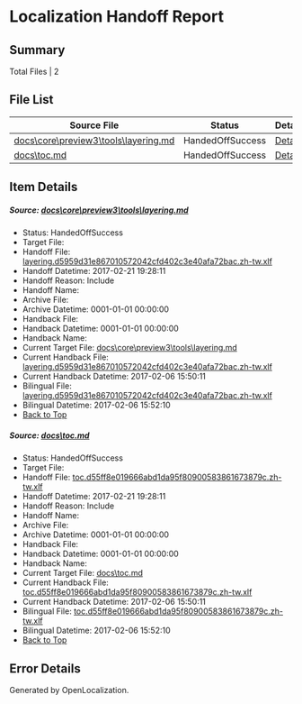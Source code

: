 # <a name='report-top'></a> Localization Handoff Report

## Summary
 Total Files | 2

## File List
 Source File | Status | Details 
 ----------- | ------ | ------- 
 [docs\core\preview3\tools\layering.md](https://github.com/dotnet/docs/blob/36ceedbb0013af52900cd91b382a11f34f0154ae/docs/core/preview3/tools/layering.md) | HandedOffSuccess | [Details](#6082cd7757389f185c278e3453313e5d588d4d4a80)
 [docs\toc.md](https://github.com/dotnet/docs/blob/093828f5788ff37a45b1834572d1da3d31cd4ae5/docs/toc.md) | HandedOffSuccess | [Details](#b9be4bf90c94cc494d5b2614db7cbbadc7dbc20e3474)

## Item Details
##### <a name='6082cd7757389f185c278e3453313e5d588d4d4a80'></a> Source: [docs\core\preview3\tools\layering.md](https://github.com/dotnet/docs/blob/36ceedbb0013af52900cd91b382a11f34f0154ae/docs/core/preview3/tools/layering.md)
* Status: HandedOffSuccess
* Target File: 
* Handoff File: [layering.d5959d31e867010572042cfd402c3e40afa72bac.zh-tw.xlf](https://github.com/dotnet/docs.handoff/blob/63a6867f38d8b1975757f556f44f73e7d1972e30/ol-handoff/dotnet/docs.zh-tw/master/dotnet-core/layering.d5959d31e867010572042cfd402c3e40afa72bac.zh-tw.xlf)
* Handoff Datetime: 2017-02-21 19:28:11
* Handoff Reason: Include
* Handoff Name: 
* Archive File: 
* Archive Datetime: 0001-01-01 00:00:00
* Handback File: 
* Handback Datetime: 0001-01-01 00:00:00
* Handback Name: 
* Current Target File: [docs\core\preview3\tools\layering.md](https://github.com/dotnet/docs.zh-tw/blob/50dfab4197d97400df75f235d0540e352ebd0347/docs/core/preview3/tools/layering.md)
* Current Handback File: [layering.d5959d31e867010572042cfd402c3e40afa72bac.zh-tw.xlf](https://github.com/dotnet/docs.handback/blob/b25e47f1a2ca4996e30f0ed2b4f518525758863d/ol-handback/dotnet/docs.zh-tw/master/dotnet-core/layering.d5959d31e867010572042cfd402c3e40afa72bac.zh-tw.xlf)
* Current Handback Datetime: 2017-02-06 15:50:11
* Bilingual File: [layering.d5959d31e867010572042cfd402c3e40afa72bac.zh-tw.xlf](https://github.com/dotnet/docs.handback/blob/b25e47f1a2ca4996e30f0ed2b4f518525758863d/ol-handback/dotnet/docs.zh-tw/master/dotnet-core/layering.d5959d31e867010572042cfd402c3e40afa72bac.zh-tw.xlf)
* Bilingual Datetime: 2017-02-06 15:52:10
* [Back to Top](#report-top)

##### <a name='b9be4bf90c94cc494d5b2614db7cbbadc7dbc20e3474'></a> Source: [docs\toc.md](https://github.com/dotnet/docs/blob/093828f5788ff37a45b1834572d1da3d31cd4ae5/docs/toc.md)
* Status: HandedOffSuccess
* Target File: 
* Handoff File: [toc.d55ff8e019666abd1da95f80900583861673879c.zh-tw.xlf](https://github.com/dotnet/docs.handoff/blob/63a6867f38d8b1975757f556f44f73e7d1972e30/ol-handoff/dotnet/docs.zh-tw/master/dotnet-core/toc.d55ff8e019666abd1da95f80900583861673879c.zh-tw.xlf)
* Handoff Datetime: 2017-02-21 19:28:11
* Handoff Reason: Include
* Handoff Name: 
* Archive File: 
* Archive Datetime: 0001-01-01 00:00:00
* Handback File: 
* Handback Datetime: 0001-01-01 00:00:00
* Handback Name: 
* Current Target File: [docs\toc.md](https://github.com/dotnet/docs.zh-tw/blob/50dfab4197d97400df75f235d0540e352ebd0347/docs/toc.md)
* Current Handback File: [toc.d55ff8e019666abd1da95f80900583861673879c.zh-tw.xlf](https://github.com/dotnet/docs.handback/blob/b25e47f1a2ca4996e30f0ed2b4f518525758863d/ol-handback/dotnet/docs.zh-tw/master/dotnet-core/toc.d55ff8e019666abd1da95f80900583861673879c.zh-tw.xlf)
* Current Handback Datetime: 2017-02-06 15:50:11
* Bilingual File: [toc.d55ff8e019666abd1da95f80900583861673879c.zh-tw.xlf](https://github.com/dotnet/docs.handback/blob/b25e47f1a2ca4996e30f0ed2b4f518525758863d/ol-handback/dotnet/docs.zh-tw/master/dotnet-core/toc.d55ff8e019666abd1da95f80900583861673879c.zh-tw.xlf)
* Bilingual Datetime: 2017-02-06 15:52:10
* [Back to Top](#report-top)


## Error Details

Generated by OpenLocalization.
